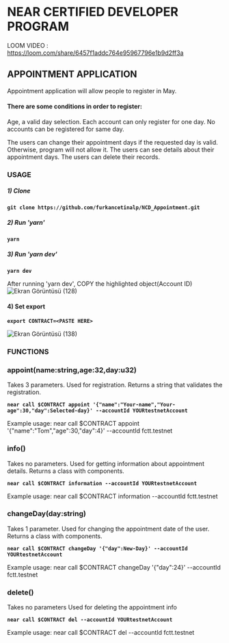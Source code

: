 #                                                 NEAR CERTIFIED DEVELOPER PROGRAM 

LOOM VIDEO : https://loom.com/share/6457f1addc764e95967796e1b9d2ff3a

## APPOINTMENT APPLICATION
Appointment application will allow people to register in May.
#### There are some conditions in order to register:
Age, a valid day selection.
Each account can only register for one day.
No accounts can be registered for same day.

The users can change their appointment days if the requested day is valid. Otherwise, program will not allow it.
The users can see details about their appointment days.
The users can delete their records.


### USAGE

##### 1) Clone
**`git clone https://github.com/furkancetinalp/NCD_Appointment.git`**

##### 2) Run 'yarn'
**`yarn`**

##### 3) Run 'yarn dev'
**`yarn dev`**

After running 'yarn dev', COPY the highlighted object(Account ID) 
![Ekran Görüntüsü (128)](https://user-images.githubusercontent.com/99509540/164363703-3596ab40-9ca5-4ce7-91b3-22e3eb6cc740.png)

#### 4) Set export 
**`export CONTRACT=<PASTE HERE>`** 

![Ekran Görüntüsü (138)](https://user-images.githubusercontent.com/99509540/164365376-95923215-a736-42f1-ac1e-af337a195212.png)


### FUNCTIONS

### appoint(name:string,age:32,day:u32)
Takes 3 parameters. 
Used for registration. 
Returns a string that validates the registration.

**`near call $CONTRACT appoint '{"name":"Your-name","Your-age":30,"day":Selected-day}' --accountId YOURtestnetAccount`**

Example usage:  near call $CONTRACT appoint '{"name":"Tom","age":30,"day":4}' --accountId fctt.testnet


### info()
Takes no parameters. 
Used for getting information about appointment details.
Returns a class with components. 

**`near call $CONTRACT information --accountId YOURtestnetAccount`**

Example usage: near call $CONTRACT information --accountId fctt.testnet


### changeDay(day:string)
Takes 1 parameter.
Used for changing the appointment date of the user. 
Returns a class with components.

**`near call $CONTRACT changeDay '{"day":New-Day}' --accountId YOURtestnetAccount`**

Example usage: near call $CONTRACT changeDay '{"day":24}' --accountId fctt.testnet


### delete()
Takes no parameters
Used for deleting the appointment info

**`near call $CONTRACT del --accountId YOURtestnetAccount`**

Example usage: near call $CONTRACT del --accountId fctt.testnet
